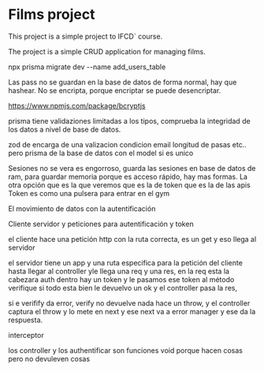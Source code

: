 # Films project

This project is a simple project to IFCD` course.

The project is a simple CRUD application for managing films.



npx prisma migrate dev --name add_users_table


Las pass no se guardan en la base de datos de forma normal, hay que hashear. No se encripta, porque encriptar se puede desencriptar.

https://www.npmjs.com/package/bcryptjs


prisma tiene validaziones limitadas a los tipos, comprueba la integridad de los datos a nivel de base de datos.


zod de encarga de una valizacion condicion email longitud de pasas etc.. pero prisma de la base de datos con el model si es unico


Sesiones no se vera es engorroso, guarda las sesiones en base de datos de ram, para guardar memoria porque es acceso rápido, hay mas formas. 
La otra opción que es la que veremos que es la de token que es la de las apis
Token es como una pulsera para entrar en el gym



El movimiento de datos con la autentificación

Cliente servidor y peticiones para autentificación y token

el cliente hace una petición http con la ruta correcta, es un get y eso llega al servidor

el servidor tiene un app y una ruta especifica para la petición del cliente
hasta llegar al controller yle llega una req y una res,
en la req esta la cabezara auth dentro hay un token y le pasamos ese token al método verifique
si todo esta bien le devuelvo un ok y el controller pasa la res,

si e verifify da error, verify no devuelve nada hace un throw, y el controller captura el throw y lo mete en next y ese next va a error manager y ese da la respuesta.

interceptor 

los controller y los authentificar son funciones void porque hacen cosas pero no devuleven cosas





